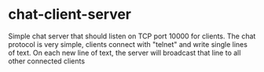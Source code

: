 # chat-client-server
Simple chat server that should listen on TCP port 10000 for clients. 
The chat protocol is very simple, clients connect with "telnet" and write single lines of text. 
On each new line of text, the server will broadcast that line to all other connected clients
